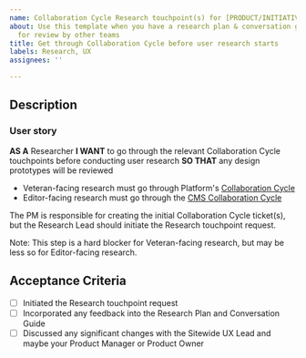 ```yaml
---
name: Collaboration Cycle Research touchpoint(s) for [PRODUCT/INITIATIVE]
about: Use this template when you have a research plan & conversation guide ready
  for review by other teams
title: Get through Collaboration Cycle before user research starts
labels: Research, UX
assignees: ''

---
```


## Description

### User story
**AS A** Researcher
**I WANT** to go through the relevant Collaboration Cycle touchpoints before conducting user research
**SO THAT** any design prototypes will be reviewed

- Veteran-facing research must go through Platform's [Collaboration Cycle](https://depo-platform-documentation.scrollhelp.site/collaboration-cycle/)
- Editor-facing research must go through the [CMS Collaboration Cycle](https://github.com/department-of-veterans-affairs/va.gov-team/tree/master/platform/cms/collaboration-cycle)

The PM is responsible for creating the initial Collaboration Cycle ticket(s), but the Research Lead should initiate the Research touchpoint request.

Note: This step is a hard blocker for Veteran-facing research, but may be less so for Editor-facing research. 

## Acceptance Criteria
- [ ] Initiated the Research touchpoint request
- [ ] Incorporated any feedback into the Research Plan and Conversation Guide
- [ ] Discussed any significant changes with the Sitewide UX Lead and maybe your Product Manager or Product Owner
